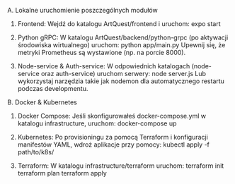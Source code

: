 A. Lokalne uruchomienie poszczególnych modułów
1. Frontend:
Wejdź do katalogu ArtQuest/frontend i uruchom:
expo start

2. Python gRPC:
W katalogu ArtQuest/backend/python-grpc (po aktywacji środowiska wirtualnego) uruchom:
python app/main.py
Upewnij się, że metryki Prometheus są wystawione (np. na porcie 8000).

3. Node-service & Auth-service:
W odpowiednich katalogach (node-service oraz auth-service) uruchom serwery:
node server.js
Lub wykorzystaj narzędzia takie jak nodemon dla automatycznego restartu podczas developmentu.

B. Docker & Kubernetes
1. Docker Compose:
Jeśli skonfigurowałeś docker-compose.yml w katalogu infrastructure, uruchom:
docker-compose up

2. Kubernetes:
Po provisioningu za pomocą Terraform i konfiguracji manifestów YAML, wdroż aplikacje przy pomocy:
kubectl apply -f path/to/k8s/


3. Terraform:
W katalogu infrastructure/terraform uruchom:
terraform init
terraform plan
terraform apply
